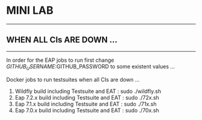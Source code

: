 # MINI LAB
--------------------------
## WHEN ALL CIs ARE DOWN ...
-----------------------------

In order for the EAP jobs to run first change $GITHUB_USERNAME:$GITHUB_PASSWORD to some existent values ...

Docker jobs to run testsuites when all CIs are down ...

1. Wildfly build including Testsuite and EAT : sudo ./wildfly.sh
2. Eap 7.2.x build including Testsuite and EAT : sudo ./72x.sh
3. Eap 7.1.x build including Testsuite and EAT : sudo ./71x.sh
4. Eap 7.0.x build including Testsuite and EAT : sudo ./70x.sh

